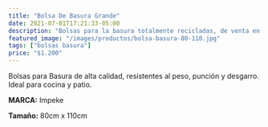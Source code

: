 ```yaml
---
title: "Bolsa De Basura Grande"
date: 2021-07-01T17:21:33-05:00
description: "Bolsas para la basura totalmente recicladas, de venta en Aslimp, Iquique, Chile"
featured_image: "/images/productos/bolsa-basura-80-110.jpg"
tags: ["bolsas basura"]
price: "$1.200"
---
```

Bolsas para Basura de alta calidad, resistentes al peso, punción y desgarro. Ideal para cocina y patio.


**MARCA:** Impeke

**Tamaño:** 80cm x 110cm